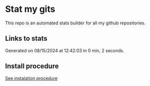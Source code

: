# Stat my gits

This repo is an automated stats builder for all my github repositories.

## Links to stats


Generated on 08/15/2024 at 12:42:03 in 0 min, 2 seconds.

## Install procedure

[See instalation procedure](./src/install.md)
